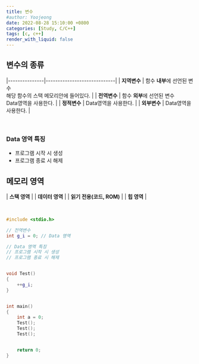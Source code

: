 ```yaml
---
title: 변수
#author: Yoojeong
date: 2022-08-28 15:10:00 +0800
categories: [Study, C/C++]
tags: [c, c++]
render_with_liquid: false
---
```


## 변수의 종류  

|---------------|-----------------------------|
| **지역변수**  |  함수 **내부**에 선언된 변수<br/>해당 함수의 스택 메모리안에 들어있다.  |
| **전역변수**  |  함수 **외부**에 선언된 변수<br/>Data영역을 사용한다.  |
| **정적변수**  |  Data영역을 사용한다.  |
| **외부변수**  |  Data영역을 사용한다.  |

<br/>

### Data 영역 특징
* 프로그램 시작 시 생성
* 프로그램 종료 시 해제


## 메모리 영역  

| **스택 영역**              |
| **데이터 영역**            |
| **읽기 전용(코드, ROM)**   |
| **힙 영역**               |


<br/>

```cpp
#include <stdio.h>

// 전역변수
int g_i = 0; // Data 영역

// Data 영역 특징
// 프로그램 시작 시 생성
// 프로그램 종료 시 해제


void Test()
{
	++g_i;
}


int main()
{
	int a = 0;
	Test();
	Test();
	Test();


	return 0;
}
```

